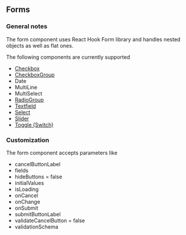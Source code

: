 ## Forms

### General notes

The form component uses React Hook Form library and handles nested objects as well as flat ones.

The following components are currently supported

- [Checkbox](#)
- [CheckboxGroup](#)
- Date
- MultiLine
- MultiSelect
- [RadioGroup](#)
- [Textfield](#)
- [Select](?path=/story/select--select)
- [Slider](#)
- [Toggle (Switch)](#)

### Customization

The form component accepts parameters like

- cancelButtonLabel
- fields
- hideButtons = false
- initialValues
- isLoading
- onCancel
- onChange
- onSubmit
- submitButtonLabel
- validateCancelButton = false
- validationSchema
